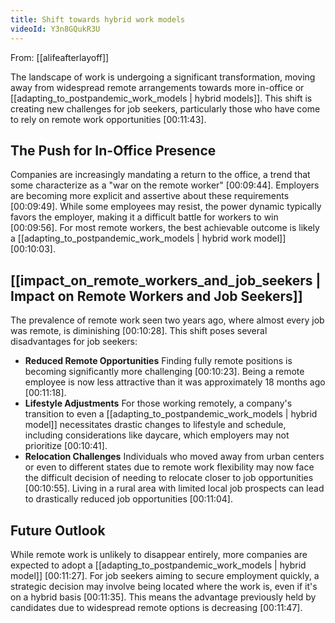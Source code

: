 ```yaml
---
title: Shift towards hybrid work models
videoId: Y3n8GQukR3U
---
```


From: [[alifeafterlayoff]] <br/> 

The landscape of work is undergoing a significant transformation, moving away from widespread remote arrangements towards more in-office or [[adapting_to_postpandemic_work_models | hybrid models]]. This shift is creating new challenges for job seekers, particularly those who have come to rely on remote work opportunities <a class="yt-timestamp" data-t="00:11:43">[00:11:43]</a>.

## The Push for In-Office Presence

Companies are increasingly mandating a return to the office, a trend that some characterize as a "war on the remote worker" <a class="yt-timestamp" data-t="00:09:44">[00:09:44]</a>. Employers are becoming more explicit and assertive about these requirements <a class="yt-timestamp" data-t="00:09:49">[00:09:49]</a>. While some employees may resist, the power dynamic typically favors the employer, making it a difficult battle for workers to win <a class="yt-timestamp" data-t="00:09:56">[00:09:56]</a>. For most remote workers, the best achievable outcome is likely a [[adapting_to_postpandemic_work_models | hybrid work model]] <a class="yt-timestamp" data-t="00:10:03">[00:10:03]</a>.

## [[impact_on_remote_workers_and_job_seekers | Impact on Remote Workers and Job Seekers]]

The prevalence of remote work seen two years ago, where almost every job was remote, is diminishing <a class="yt-timestamp" data-t="00:10:28">[00:10:28]</a>. This shift poses several disadvantages for job seekers:
*   **Reduced Remote Opportunities** Finding fully remote positions is becoming significantly more challenging <a class="yt-timestamp" data-t="00:10:23">[00:10:23]</a>. Being a remote employee is now less attractive than it was approximately 18 months ago <a class="yt-timestamp" data-t="00:11:18">[00:11:18]</a>.
*   **Lifestyle Adjustments** For those working remotely, a company's transition to even a [[adapting_to_postpandemic_work_models | hybrid model]] necessitates drastic changes to lifestyle and schedule, including considerations like daycare, which employers may not prioritize <a class="yt-timestamp" data-t="00:10:41">[00:10:41]</a>.
*   **Relocation Challenges** Individuals who moved away from urban centers or even to different states due to remote work flexibility may now face the difficult decision of needing to relocate closer to job opportunities <a class="yt-timestamp" data-t="00:10:55">[00:10:55]</a>. Living in a rural area with limited local job prospects can lead to drastically reduced job opportunities <a class="yt-timestamp" data-t="00:11:04">[00:11:04]</a>.

## Future Outlook

While remote work is unlikely to disappear entirely, more companies are expected to adopt a [[adapting_to_postpandemic_work_models | hybrid model]] <a class="yt-timestamp" data-t="00:11:27">[00:11:27]</a>. For job seekers aiming to secure employment quickly, a strategic decision may involve being located where the work is, even if it's on a hybrid basis <a class="yt-timestamp" data-t="00:11:35">[00:11:35]</a>. This means the advantage previously held by candidates due to widespread remote options is decreasing <a class="yt-timestamp" data-t="00:11:47">[00:11:47]</a>.
